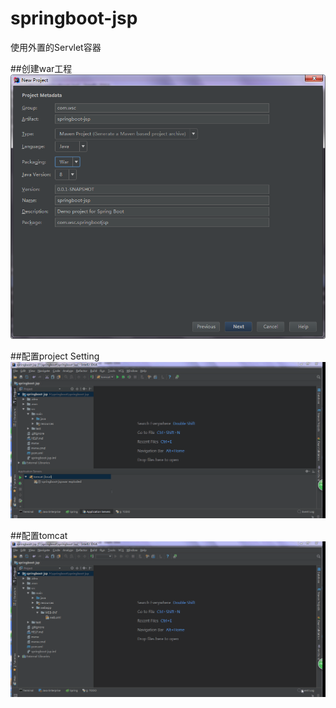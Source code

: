 # springboot-jsp
使用外置的Servlet容器

##创建war工程
![创建war工程](https://github.com/lamda2019/springboot-jsp/blob/master/src/main/resources/static/war.png "创建war工程")

##配置project Setting
![配置project Setting](https://github.com/lamda2019/springboot-jsp/blob/master/src/main/resources/static/project_setting.gif "optional title")

##配置tomcat
![配置tomcat](https://github.com/lamda2019/springboot-jsp/blob/master/src/main/resources/static/tomcat.gif "optional title")
